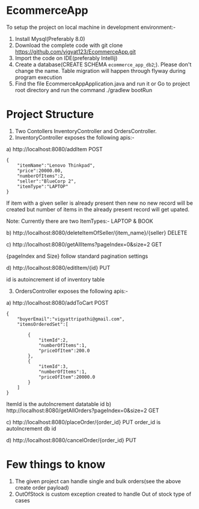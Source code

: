 # EcommerceApp
To setup the project on local machine in development environment:-
1) Install Mysql(Preferably 8.0)
2) Download the complete code with git clone https://github.com/vigyat123/EcommerceApp.git
3) Import the code on IDE(preferably Intellij)
4) Create a database(CREATE SCHEMA `ecommerce_app_db2`;). Please don't change the name. Table migration will happen through flyway during      program execution
5) Find the file EcommerceAppApplication.java and run it 
                                    or 
   Go to project root directory and run the command ./gradlew bootRun

# Project Structure
1) Two Contollers InventoryController and OrdersController.
2) InventoryController exposes the following apis:-


a) http://localhost:8080/addItem 
POST

    {
        "itemName":"Lenovo Thinkpad",
        "price":20000.00,
        "numberOfItems":2,
        "seller":"BlueCorp 2",
        "itemType":"LAPTOP"
    }

If item with a given seller is already present then new no new record will be created but number of items in the already present record will get upated.

Note: Currently there are two ItemTypes:- LAPTOP & BOOK

b) http://localhost:8080/deleteItemOfSeller/{item_name}/{seller} 
   DELETE
   
c) http://localhost:8080/getAllItems?pageIndex=0&size=2
GET

{pageIndex and Size} follow standard pagination settings

d) http://localhost:8080/editItem/{id}
PUT

id is autoincrement id of inventory table
   
3) OrdersController exposes the following apis:-

a) http://localhost:8080/addToCart 
POST


    {
        "buyerEmail":"vigyattripathi@gmail.com",
        "itemsOrderedSet":[

	        {
		        "itemId":2,
		        "numberOfItems":1,
	            "priceOfItem":200.0
	        },
	        {
		        "itemId":3,
		        "numberOfItems":1,
		        "priceOfItem":20000.0
	        }
        ]
    }


ItemId is the autoIncrement datatable id
b) http://localhost:8080/getAllOrders?pageIndex=0&size=2
GET

c) http://localhost:8080/placeOrder/{order_id}
PUT
order_id is autoIncrement db id

d) http://localhost:8080/cancelOrder/{order_id}
PUT

# Few things to know
1) The given project can handle single and bulk orders(see the above create order payload)
2) OutOfStock is custom exception created to handle Out of stock type of cases
